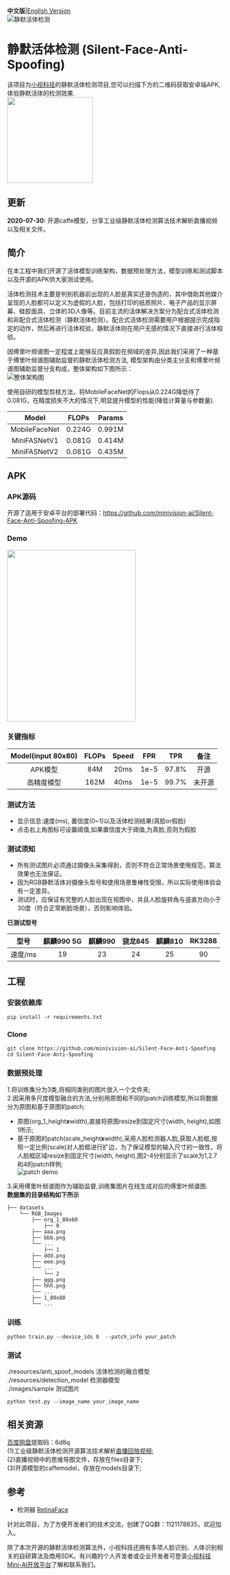 **中文版**|[English Version](README_EN.md)  
![静默活体检测](https://github.com/minivision-ai/Silent-Face-Anti-Spoofing/blob/master/images/logo.jpg)  

# 静默活体检测 (Silent-Face-Anti-Spoofing)   
该项目为[小视科技](https://www.minivision.cn/)的静默活体检测项目,您可以扫描下方的二维码获取安卓端APK,体验静默活体的检测效果.   
<img src="https://github.com/minivision-ai/Silent-Face-Anti-Spoofing/blob/master/images/静默活体APK.jpeg" width="200" height="200" align=center />  

## 更新  
**2020-07-30:** 开源caffe模型，分享工业级静默活体检测算法技术解析直播视频以及相关文件。
## 简介
在本工程中我们开源了活体模型训练架构，数据预处理方法，模型训练和测试脚本以及开源的APK供大家测试使用。  

活体检测技术主要是判别机器前出现的人脸是真实还是伪造的，其中借助其他媒介呈现的人脸都可以定义为虚假的人脸，包括打印的纸质照片、电子产品的显示屏幕、硅胶面具、立体的3D人像等。目前主流的活体解决方案分为配合式活体检测和非配合式活体检测（静默活体检测）。配合式活体检测需要用户根据提示完成指定的动作，然后再进行活体校验，静默活体则在用户无感的情况下直接进行活体校验。  

因傅里叶频谱图一定程度上能够反应真假脸在频域的差异,因此我们采用了一种基于傅里叶频谱图辅助监督的静默活体检测方法, 模型架构由分类主分支和傅里叶频谱图辅助监督分支构成，整体架构如下图所示：  
![整体架构图](https://github.com/minivision-ai/Silent-Face-Anti-Spoofing/blob/master/images/framework.jpg)  

使用自研的模型剪枝方法，将MobileFaceNet的Flops从0.224G降低待了0.081G，在精度损失不大的情况下,明显提升模型的性能(降低计算量与参数量).  

|Model|FLOPs|Params|
| :------:|:-----:|:-----:| 
|MobileFaceNet|0.224G|0.991M|
|MiniFASNetV1|0.081G|0.414M|
|MiniFASNetV2|0.081G|0.435M|

## APK
### APK源码  
开源了适用于安卓平台的部署代码：https://github.com/minivision-ai/Silent-Face-Anti-Spoofing-APK  

### Demo
<img src="https://github.com/minivision-ai/Silent-Face-Anti-Spoofing/blob/master/images/demo.gif" width="300" height="400"/>  

### 关键指标  
| Model(input 80x80)|FLOPs|Speed| FPR | TPR |备注 |
| :------:|:-----:|:-----:| :----: | :----: | :----: |
|   APK模型 |84M| 20ms | 1e-5|97.8%| 开源|
| 高精度模型 |162M| 40ms| 1e-5 |99.7%| 未开源 |

### 测试方法  
- 显示信息:速度(ms), 置信度(0~1)以及活体检测结果(真脸or假脸)
- 点击右上角图标可设置阈值,如果置信度大于阈值,为真脸,否则为假脸  

### 测试须知 
- 所有测试图片必须通过摄像头采集得到，否则不符合正常场景使用规范，算法效果也无法保证。
- 因为RGB静默活体对摄像头型号和使用场景鲁棒性受限，所以实际使用体验会有一定差异。
- 测试时，应保证有完整的人脸出现在视图中，并且人脸旋转角与竖直方向小于30度（符合正常刷脸场景），否则影响体验。　　

**已测试型号**

|型号|麒麟990 5G|麒麟990 |骁龙845 |麒麟810 |RK3288 |
| :------:|:-----:|:-----:|:-----:|:-----:|:-----:|
|速度/ms|19|23|24|25|90|

## 工程
### 安装依赖库  
```
pip install -r requirements.txt
```
### Clone
```
git clone https://github.com/minivision-ai/Silent-Face-Anti-Spoofing  
cd Silent-Face-Anti-Spoofing
```
### 数据预处理
1.将训练集分为3类,将相同类别的图片放入一个文件夹;  
2.因采用多尺度模型融合的方法,分别用原图和不同的patch训练模型,所以将数据分为原图和基于原图的patch;  
- 原图(org_1_height**x**width),直接将原图resize到固定尺寸(width, height),如图1所示;  
- 基于原图的patch(scale_height**x**width),采用人脸检测器人脸,获取人脸框,按照一定比例(scale)对人脸框进行扩边，为了保证模型的输入尺寸的一致性，将人脸框区域resize到固定尺寸(width, height),图2-4分别显示了scale为1,2.7和4的patch样例;  
![patch demo](https://github.com/minivision-ai/Silent-Face-Anti-Spoofing/blob/master/images/patch_demo.png)  

3.采用傅里叶频谱图作为辅助监督,训练集图片在线生成对应的傅里叶频谱图.  
**数据集的目录结构如下所示**
```
├── datasets
    └── RGB_Images
        ├── org_1_80x60
            ├── 0
		├── aaa.png
		├── bbb.png
		└── ...
            ├── 1
		├── ddd.png
		├── eee.png
		└── ...
            └── 2
		├── ggg.png
		├── hhh.png
		└── ...
        ├── 1_80x80
        └── ...
```
### 训练
```
python train.py --device_ids 0  --patch_info your_patch
```
### 测试
 ./resources/anti_spoof_models 活体检测的融合模型  
 ./resources/detection_model 检测器模型  
 ./images/sample 测试图片  
 ```
 python test.py --image_name your_image_name
 ```
## 相关资源  
[百度网盘](https://pan.baidu.com/s/1u3BPHIEU4GmTti0G3LIDGQ)提取码：6d8q  
(1)工业级静默活体检测开源算法技术解析[直播回放视频](https://www.bilibili.com/video/BV1qZ4y1T7CH);  
(2)直播视频中的思维导图文件，存放在files目录下;  
(3)开源模型的caffemodel，存放在models目录下;  

## 参考  
- 检测器 [RetinaFace](https://github.com/deepinsight/insightface/tree/master/RetinaFace)  

针对此项目，为了方便开发者们的技术交流，创建了QQ群：1121178835，欢迎加入。  

除了本次开源的静默活体检测算法外，小视科技还拥有多项人脸识别、人体识别相关的自研算法及商用SDK。有兴趣的个人开发者或企业开发者可登录[小视科技Mini-AI开放平台](https://ai.minivision.cn/)了解和联系我们。
